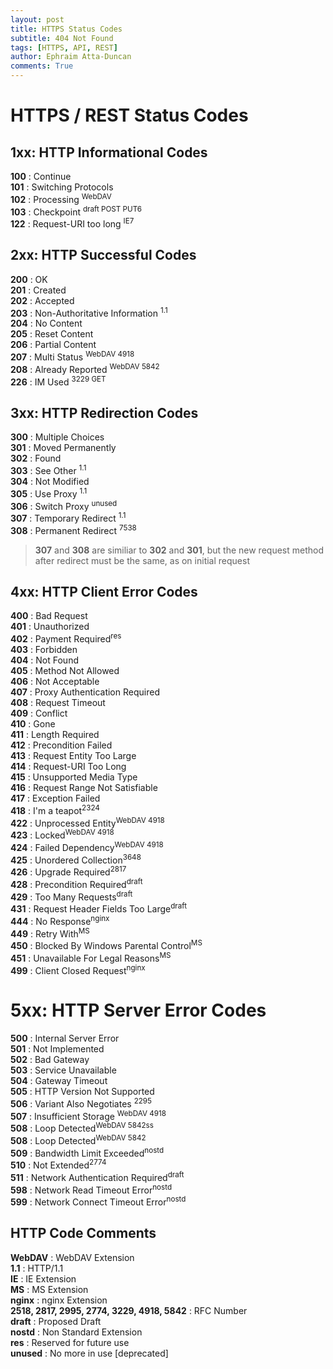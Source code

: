 ```yaml
---
layout: post
title: HTTPS Status Codes
subtitle: 404 Not Found
tags: [HTTPS, API, REST]
author: Ephraim Atta-Duncan
comments: True
---
```


# HTTPS / REST Status Codes

## 1xx: HTTP Informational Codes

**100** : Continue<br>
**101** : Switching Protocols<br>
**102** : Processing <sup>WebDAV</sup><br>
**103** : Checkpoint <sup>draft POST PUT6</sup><br>
**122** : Request-URI too long <sup>IE7</sup><br>

## 2xx: HTTP Successful Codes

**200** : OK<br>
**201** : Created<br>
**202** : Accepted<br>
**203** : Non-Authoritative Information <sup>1.1</sup><br>
**204** : No Content<br>
**205** : Reset Content<br>
**206** : Partial Content<br>
**207** : Multi Status <sup>WebDAV 4918</sup><br>
**208** : Already Reported <sup>WebDAV 5842</sup><br>
**226** : IM Used <sup>3229 GET</sup>

## 3xx: HTTP Redirection Codes

**300** : Multiple Choices<br>
**301** : Moved Permanently<br>
**302** : Found<br>
**303** : See Other <sup>1.1</sup><br>
**304** : Not Modified <br>
**305** : Use Proxy <sup>1.1</sup><br>
**306** : Switch Proxy <sup>unused</sup><br>
**307** : Temporary Redirect <sup>1.1</sup><br>
**308** : Permanent Redirect <sup>7538</sup><br>

> **307** and **308** are similiar to **302** and **301**, but the new request method after redirect must be the same, as on initial request

## 4xx: HTTP Client Error Codes

**400** : Bad Request <br>
**401** : Unauthorized <br>
**402** : Payment Required<sup>res</sup> <br>
**403** : Forbidden <br>
**404** : Not Found <br>
**405** : Method Not Allowed <br>
**406** : Not Acceptable <br>
**407** : Proxy Authentication Required <br>
**408** : Request Timeout <br>
**409** : Conflict <br>
**410** : Gone <br>
**411** : Length Required <br>
**412** : Precondition Failed <br>
**413** : Request Entity Too Large <br>
**414** : Request-URI Too Long <br>
**415** : Unsupported Media Type <br>
**416** : Request Range Not Satisfiable <br>
**417** : Exception Failed <br>
**418** : I'm a teapot<sup>2324</sup> <br>
**422** : Unprocessed Entity<sup>WebDAV 4918</sup> <br>
**423** : Locked<sup>WebDAV 4918</sup> <br>
**424** : Failed Dependency<sup>WebDAV 4918</sup> <br>
**425** : Unordered Collection<sup>3648</sup> <br>
**426** : Upgrade Required<sup>2817</sup> <br>
**428** : Precondition Required<sup>draft</sup> <br>
**429** : Too Many Requests<sup>draft</sup> <br>
**431** : Request Header Fields Too Large<sup>draft</sup> <br>
**444** : No Response<sup>nginx</sup> <br>
**449** : Retry With<sup>MS</sup> <br>
**450** : Blocked By Windows Parental Control<sup>MS</sup> <br>
**451** : Unavailable For Legal Reasons<sup>MS</sup> <br>
**499** : Client Closed Request<sup>nginx</sup> <br>

# 5xx: HTTP Server Error Codes

**500** : Internal Server Error <br>
**501** : Not Implemented <br>
**502** : Bad Gateway <br>
**503** : Service Unavailable <br>
**504** : Gateway Timeout <br>
**505** : HTTP Version Not Supported<br>
**506** : Variant Also Negotiates <sup>2295</sup><br>
**507** : Insufficient Storage <sup>WebDAV 4918</sup><br>
**508** : Loop Detected<sup>WebDAV 5842ss</sup><br>
**508** : Loop Detected<sup>WebDAV 5842</sup><br>
**509** : Bandwidth Limit Exceeded<sup>nostd</sup><br>
**510** : Not Extended<sup>2774</sup><br>
**511** : Network Authentication Required<sup>draft</sup><br>
**598** : Network Read Timeout Error<sup>nostd</sup><br>
**599** : Network Connect Timeout Error<sup>nostd</sup><br>

## HTTP Code Comments

**WebDAV** : WebDAV Extension <br>
**1.1** : HTTP/1.1 <br>
**IE** : IE Extension <br>
**MS** : MS Extension <br>
**nginx** : nginx Extension <br>
**2518, 2817, 2995, 2774, 3229, 4918, 5842** : RFC Number <br>
**draft** : Proposed Draft <br>
**nostd** : Non Standard Extension <br>
**res** : Reserved for future use <br>
**unused** : No more in use [deprecated]<br>
